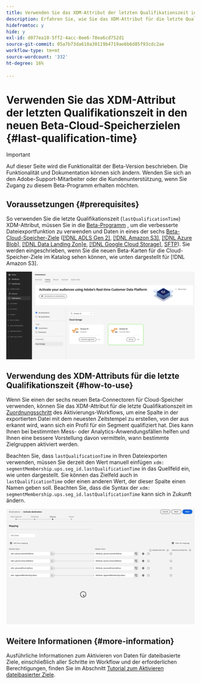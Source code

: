 ```yaml
---
title: Verwenden Sie das XDM-Attribut der letzten Qualifikationszeit in den neuen Beta-Cloud-Speicherzielen
description: Erfahren Sie, wie Sie das XDM-Attribut für die letzte Qualifikationszeit in den neuen Beta-Cloud-Speicher-Zielen verwenden
hidefromtoc: y
hide: y
exl-id: d077ea10-5ff2-4acc-8ee6-78ea6cd752d1
source-git-commit: 05a7b73da610a30119b4719ae6b6d85f93cdc2ae
workflow-type: tm+mt
source-wordcount: '332'
ht-degree: 16%

---
```


# Verwenden Sie das XDM-Attribut der letzten Qualifikationszeit in den neuen Beta-Cloud-Speicherzielen {#last-qualification-time}

>[!IMPORTANT]
> 
>Auf dieser Seite wird die Funktionalität der Beta-Version beschrieben. Die Funktionalität und Dokumentation können sich ändern. Wenden Sie sich an den Adobe-Support-Mitarbeiter oder die Kundenunterstützung, wenn Sie Zugang zu diesem Beta-Programm erhalten möchten.

## Voraussetzungen {#prerequisites}

So verwenden Sie die letzte Qualifikationszeit (`lastQualificationTime`) XDM-Attribut, müssen Sie in die [Beta-Programm](/help/release-notes/2022/october-2022.md#destinations) , um die verbesserte Dateiexportfunktion zu verwenden und Daten in eines der sechs [Beta-Cloud-Speicher-Ziele](/help/release-notes/2022/october-2022.md#destinations) ([[!DNL ADLS Gen 2]](/help/destinations/catalog/cloud-storage/adls-gen2.md), [[!DNL Amazon S3]](/help/destinations/catalog/cloud-storage/amazon-s3.md), [[!DNL Azure Blob]](/help/destinations/catalog/cloud-storage/azure-blob.md), [[!DNL Data Landing Zon]e](/help/destinations/catalog/cloud-storage/data-landing-zone.md), [[!DNL Google Cloud Storage]](/help/destinations/catalog/cloud-storage/google-cloud-storage.md), [SFTP](/help/destinations/catalog/cloud-storage/sftp.md)). Sie werden eingeschrieben, wenn Sie die neuen Beta-Karten für die Cloud-Speicher-Ziele im Katalog sehen können, wie unten dargestellt für [!DNL Amazon S3].

![Bild mit der neuen Amazon S3-Betakarte](/help/destinations/assets/ui/activate-destinations/new-amazon-s3-beta-card.png)

## Verwendung des XDM-Attributs für die letzte Qualifikationszeit {#how-to-use}

Wenn Sie einen der sechs neuen Beta-Connectoren für Cloud-Speicher verwenden, können Sie das XDM-Attribut für die letzte Qualifikationszeit im [Zuordnungsschritt](/help/destinations/ui/activate-batch-profile-destinations.md#mapping) des Aktivierungs-Workflows, um eine Spalte in der exportierten Datei mit dem neuesten Zeitstempel zu erstellen, von der aus erkannt wird, wann sich ein Profil für ein Segment qualifiziert hat. Dies kann Ihnen bei bestimmten Mess- oder Analytics-Anwendungsfällen helfen und Ihnen eine bessere Vorstellung davon vermitteln, wann bestimmte Zielgruppen aktiviert werden.

Beachten Sie, dass `lastQualificationTime` in Ihren Dateiexporten verwenden, müssen Sie derzeit den Wert manuell einfügen `xdm: segmentMembership.ups.seg_id.lastQualificationTime` in das Quellfeld ein, wie unten dargestellt. Sie können das Zielfeld auch in `lastQualificationTime` oder einen anderen Wert, der dieser Spalte einen Namen geben soll. Beachten Sie, dass die Syntax der `xdm: segmentMembership.ups.seg_id.lastQualificationTime` kann sich in Zukunft ändern.

![Bildschirmaufzeichnung, die das letzte Einfügen des XDM-Attributs in den Zuordnungsschritt anzeigt](/help/destinations/ui/last-qualification-time.gif)

## Weitere Informationen {#more-information}

Ausführliche Informationen zum Aktivieren von Daten für dateibasierte Ziele, einschließlich aller Schritte im Workflow und der erforderlichen Berechtigungen, finden Sie im Abschnitt [Tutorial zum Aktivieren dateibasierter Ziele](/help/destinations/ui/activate-batch-profile-destinations.md).
